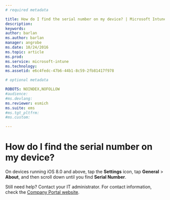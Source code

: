 ```yaml
---
# required metadata

title: How do I find the serial number on my device? | Microsoft Intune
description:
keywords:
author: barlanms.author: barlan
manager: angrobe
ms.date: 10/24/2016
ms.topic: article
ms.prod:
ms.service: microsoft-intune
ms.technology:
ms.assetid: e6c4fedc-47b6-44b1-8c59-2fb81417f978

# optional metadata

ROBOTS: NOINDEX,NOFOLLOW
#audience:
#ms.devlang:
ms.reviewer: esmich
ms.suite: ems
#ms.tgt_pltfrm:
#ms.custom:

---
```



# How do I find the serial number on my device?

On devices running iOS 8.0 and above, tap the **Settings** icon, tap **General** > **About**, and then scroll down until you find **Serial Number**.

Still need help? Contact your IT administrator. For contact information, check the [Company Portal website](http://portal.manage.microsoft.com).


